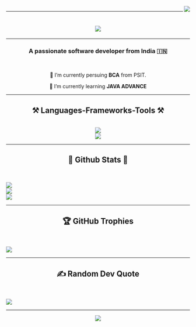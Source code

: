 <img align="right" src="https://visitor-badge.laobi.icu/badge?page_id=animazouk.animazouk" />
<hr/>
<h1 align="center">
    <img src="https://readme-typing-svg.herokuapp.com/?font=Righteous&size=35&center=true&vCenter=true&width=500&height=70&duration=4000&lines=Namaste+🙏;+I'm+Animodanger;"/>
</h1>
<hr/>

<h3 align="center">A passionate software developer from India 🇮🇳 </h3>

<br/>

<div align="center">

 🔭 I’m currently persuing **BCA** from PSIT.

 🌱 I’m currently learning **JAVA ADVANCE**
 </div>

 <hr/>

<h2 align="center">⚒️ Languages-Frameworks-Tools ⚒️</h2>
<br/>
<div align="center">
    <img src="https://skillicons.dev/icons?i=swift,html,css,vscode,github,notion,mongodb,express" /><br>
   <img src="https://skillicons.dev/icons?i=figma,react,git,python,javascript,bash,c,java" /><br>
    
</div>
<hr/>
<h2 align="center">🗿 Github Stats 🗿</h2>
<br/>

![](https://github-readme-stats.vercel.app/api?username=animazouk&theme=dark&hide_border=false&include_all_commits=true&count_private=false)<br/>
![](https://github-readme-streak-stats.herokuapp.com/?user=animazouk&theme=dark&hide_border=false)<br/>
![](https://github-readme-stats.vercel.app/api/top-langs/?username=animazouk&theme=dark&hide_border=false&include_all_commits=true&count_private=false&layout=compact)

<hr/>
<h2 align="center">🏆 GitHub Trophies</h2>
<br/>

![](https://github-profile-trophy.vercel.app/?username=animazouk&theme=tokyonight&no-frame=false&no-bg=true&margin-w=4)

<hr/>
<h2 align="center">✍️ Random Dev Quote</h2>
<br/>

![](https://quotes-github-readme.vercel.app/api?type=horizontal&theme=tokyonight)

<hr/>

<div align="center"> 
  <a href="https://www.linkedin.com/in/adarsh-vishwakarma-71bb2a287/" target="_blank">
    <img src="https://img.shields.io/badge/LinkedIn-0077B5?style=for-the-badge&logo=linkedin&logoColor=white" target="_blank" />
  </a>

  </a>
</div>
<br/>
